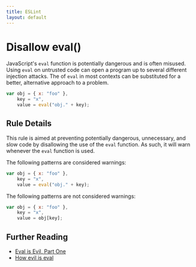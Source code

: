 ```yaml
---
title: ESLint
layout: default
---
```

# Disallow eval()

JavaScript's `eval` function is potentially dangerous and is often misused. Using `eval` on untrusted code can open a program up to several different injection attacks. The of `eval` in most contexts can be substituted for a better, alternative approach to a problem.

```js
var obj = { x: "foo" },
    key = "x",
    value = eval("obj." + key);
```

## Rule Details

This rule is aimed at preventing potentially dangerous, unnecessary, and slow code by disallowing the use of the `eval` function. As such, it will warn whenever the `eval` function is used.

The following patterns are considered warnings:

```js
var obj = { x: "foo" },
    key = "x",
    value = eval("obj." + key);
```

The following patterns are not considered warnings:

```js
var obj = { x: "foo" },
    key = "x",
    value = obj[key];
```

## Further Reading

* [Eval is Evil, Part One](http://blogs.msdn.com/b/ericlippert/archive/2003/11/01/53329.aspx)
* [How evil is eval](http://javascriptweblog.wordpress.com/2010/04/19/how-evil-is-eval/)
